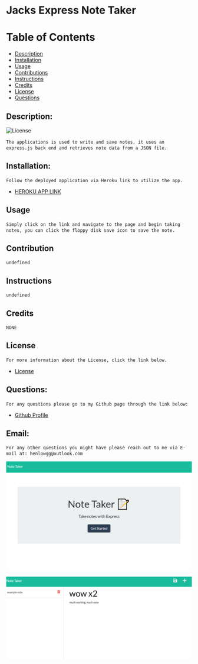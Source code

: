 # Jacks Express Note Taker

# Table of Contents



- [Description](#description)
- [Installation](#installation)
- [Usage](#usage)
- [Contributions](#contributions)
- [Instructions](#instructions)
- [Credits](#credits)
- [License](#license)
- [Questions](#questions)

## Description:
![License](https://img.shields.io/badge/License-MIT-blue.svg "License Badge")

    The applications is used to write and save notes, it uses an express.js back end and retrieves note data from a JSON file.
## Installation:
    Follow the deployed application via Heroku link to utilize the app.

- [HEROKU APP LINK](https://jacks-express-note-taker.herokuapp.com/)

## Usage
    Simply click on the link and navigate to the page and begin taking notes, you can click the floppy disk save icon to save the note.

## Contribution
    undefined

## Instructions
    undefined

## Credits
    NONE

## License
    For more information about the License, click the link below.

- [License](https://opensource.org/licenses/MIT)

## Questions:
    For any questions please go to my Github page through the link below:

- [Github Profile](https://github.com/henlowgg)

## Email:
    For any other questions you might have please reach out to me via E-mail at: henlowgg@outlook.com


![note-taker](https://github.com/henlowgg/jacks-express-note-taker/blob/main/Assets/note-taker.png?raw=true)

![note-taker-2](https://github.com/henlowgg/jacks-express-note-taker/blob/main/Assets/note-taker-2.png?raw=true)